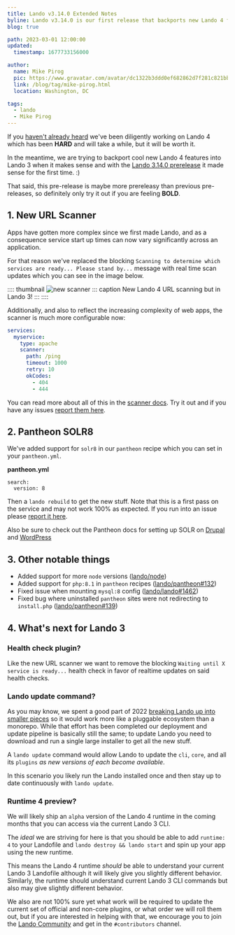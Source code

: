 ```yaml
---
title: Lando v3.14.0 Extended Notes
byline: Lando v3.14.0 is our first release that backports new Lando 4 features, slick real time URL scanning in this case, into Lando 3!
blog: true

path: 2023-03-01 12:00:00
updated:
  timestamp: 1677733156000

author:
  name: Mike Pirog
  pic: https://www.gravatar.com/avatar/dc1322b3ddd0ef682862d7f281c821bb
  link: /blog/tag/mike-pirog.html
  location: Washington, DC

tags:
  - lando
  - Mike Pirog
---
```


If you [haven't already heard](https://lando.dev/blog/2023/01/23/roadmap-of-2023.html) we've been diligently working on Lando 4 which has been **HARD** and will take a while, but it will be worth it.

In the meantime, we are trying to backport cool new Lando 4 features into Lando 3 when it makes sense and with the [Lando 3.14.0 prerelease](https://github.com/lando/lando/releases/tag/v3.14.0) it made sense for the first time. :)

That said, this pre-release is maybe more prereleasy than previous pre-releases, so definitely only try it out if you are feeling **BOLD**.

## 1. New URL Scanner

Apps have gotten more complex since we first made Lando, and as a consequence service start up times can now vary significantly across an application.

For that reason we've replaced the blocking `Scanning to determine which services are ready... Please stand by...` message with real time scan updates which you can see in the image below.

:::: thumbnail
![new scanner](/images/newscanner.gif "New Lando 4 URL scanning but in Lando 3!")
::: caption
New Lando 4 URL scanning but in Lando 3!
:::
::::

Additionally, and also to reflect the increasing complexity of web apps, the scanner is much more configurable now:

```yaml
services:
  myservice:
    type: apache
    scanner:
      path: /ping
      timeout: 1000
      retry: 10
      okCodes:
        - 404
        - 444
```

You can read more about all of this in the [scanner docs](https://docs.lando.dev/core/v3/scanner.html). Try it out and if you have any issues [report them here](https://github.com/lando/lando/issues).

## 2. Pantheon SOLR8

We've added support for `solr8` in our `pantheon` recipe which you can set in your `pantheon.yml`.

**pantheon.yml**
```
search:
  version: 8
```

Then a `lando rebuild` to get the new stuff. Note that this is a first pass on the service and may not work 100% as expected. If you run into an issue please [report it here](https://github.com/lando/pantheon/issues).

Also be sure to check out the Pantheon docs for setting up SOLR on [Drupal](https://docs.pantheon.io/guides/solr-drupal/solr-drupal) and [WordPress](https://docs.pantheon.io/guides/wordpress-developer/wordpress-solr)

## 3. Other notable things

  * Added support for more `node` versions ([lando/node](https://github.com/lando/node/releases/tag/v0.8.1))
  * Added support for `php:8.1` in `pantheon` recipes ([lando/pantheon#132](https://github.com/lando/pantheon/issues/132))
  * Fixed issue when mounting `mysql:8` config ([lando/lando#1462](https://github.com/lando/lando/issues/1462))
  * Fixed bug where uninstalled `pantheon` sites were not redirecting to `install.php` ([lando/pantheon#139](https://github.com/lando/pantheon/issues/139))

## 4. What's next for Lando 3

### Health check plugin?

Like the new URL scanner we want to remove the blocking `Waiting until X service is ready...` health check in favor of realtime updates on said health checks.

### Lando update command?

As you may know, we spent a good part of 2022 [breaking Lando up into smaller pieces](https://lando.dev/blog/2023/01/23/roadmap-of-2023.html#lando-is-now-fully-decoupled) so it would work more like a pluggable ecosystem than a monorepo. While that effort has been completed our deployment and update pipeline is basically still the same; to update Lando you need to download and run a single large installer to get all the new stuff.

A `lando update` command would allow Lando to update the `cli`, `core`, and all its `plugins` _as new versions of each become available_.

In this scenario you likely run the Lando installed once and then stay up to date continuously with `lando update`.

### Runtime 4 preview?

We will likely ship an `alpha` version of the Lando 4 runtime in the coming months that you can access via the current Lando 3 CLI.

The _ideal_ we are striving for here is that you should be able to add `runtime: 4` to your Landofile and `lando destroy && lando start` and spin up your app using the new runtime.

This means the Lando 4 runtime _should_ be able to understand your current Lando 3 Landofile although it will likely give you slightly different behavior. Similarly, the runtime should understand current Lando 3 CLI commands but also may give slightly different behavior.

We also are not 100% sure yet what work will be required to update the current set of official and non-core plugins, or what order we will roll them out, but if you are interested in helping with that, we encourage you to join the [Lando Community](https://launchpass.com/devwithlando) and get in the `#contributors` channel.
